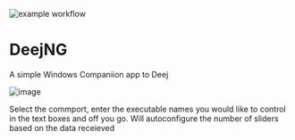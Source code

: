 ![example workflow](https://github.com/jimmyeao/DeejNG/actions/workflows/codeql.yml/badge.svg)
# DeejNG

A simple Windows Companiion app to Deej

![image](https://github.com/user-attachments/assets/3f35e6c1-a37e-4afe-96d8-6bc8a6542503)

Select the commport, enter the executable names you would like to control in the text boxes and off you go. Will autoconfigure the number of sliders based on the data receieved

